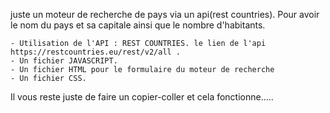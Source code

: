 juste un moteur de recherche de pays via un api(rest countries).
Pour avoir le nom du pays et sa capitale ainsi que le nombre d'habitants.

    - Utilisation de l'API : REST COUNTRIES. le lien de l'api https://restcountries.eu/rest/v2/all .
    - Un fichier JAVASCRIPT.
    - Un fichier HTML pour le formulaire du moteur de recherche
    - Un fichier CSS.
    
Il vous reste juste de faire un copier-coller et cela fonctionne.....



    
